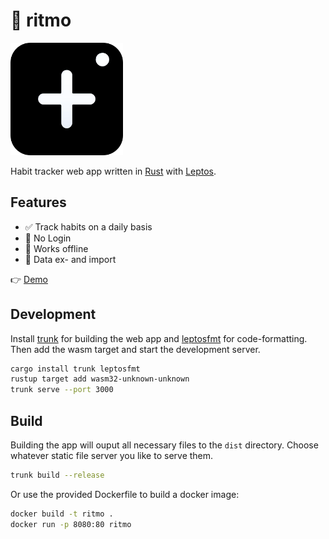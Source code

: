 # 🏅 ritmo

<img alt="A rounded black square with a white plus-symbol on it." src="public/icon/ritmo.png" width="180px"/>

Habit tracker web app written in [Rust](https://www.rust-lang.org/) with [Leptos](https://leptos.dev/).

## Features

- ✅ Track habits on a daily basis
- 👤 No Login
- 🔌 Works offline
- 📁 Data ex- and import

👉 [Demo](https://ritmo.janflessau.de)

## Development

Install [trunk](https://github.com/trunk-rs/trunk) for building the web app and [leptosfmt](https://github.com/bram209/leptosfmt) for code-formatting.  
Then add the wasm target and start the development server.

```sh
cargo install trunk leptosfmt
rustup target add wasm32-unknown-unknown
trunk serve --port 3000
```

## Build

Building the app will ouput all necessary files to the `dist` directory. Choose whatever static file server you like to serve them.

```sh
trunk build --release
```

Or use the provided Dockerfile to build a docker image:

```sh
docker build -t ritmo .
docker run -p 8080:80 ritmo
```
